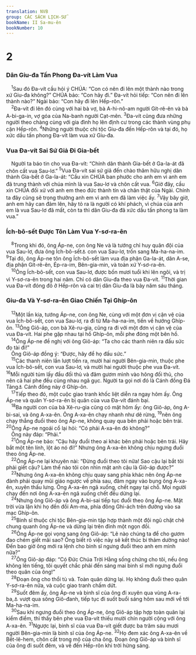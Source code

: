 ```yaml
---
translation: NVB
group: CÁC SÁCH LỊCH-SỬ
bookName: II Sa-mu-ên 
bookNumber: 10
---
```


<div class="title"><h1>2</h1><h3>Dân Giu-đa Tấn Phong Đa-vít Làm Vua </h3></div>
<span class="verse 2sa_2_1"> <sup>1</sup>Sau đó Đa-vít cầu hỏi ý CHÚA: “Con có nên đi lên một thành nào trong xứ Giu-đa không?” CHÚA bảo: “Con hãy đi.” Đa-vít hỏi tiếp: “Con nên đi lên thành nào?” Ngài bảo: “Con hãy đi lên Hếp-rôn.” <br/></span>
<span class="verse 2sa_2_2"> <sup>2</sup>Đa-vít đi lên đó cùng với hai bà vợ, bà A-hi-nô-am người Gít-rê-ên và bà A-bi-ga-in, vợ góa của Na-banh người Cạt-mên. </span>
<span class="verse 2sa_2_3"><sup>3</sup>Đa-vít cũng đưa những người theo chàng cùng với gia đình họ lên định cư trong các thành vùng phụ cận Hếp-rôn. </span>
<span class="verse 2sa_2_4"><sup>4</sup>Những người thuộc chi tộc Giu-đa đến Hếp-rôn và tại đó, họ xức dầu tấn phong Đa-vít làm vua xứ Giu-đa. <br/></span>
<div class="title"><h3>Vua Đa-vít Sai Sứ Giả Đi Gia-bết </h3></div>
<span class="verse 2sa_2_4"> Người ta báo tin cho vua Đa-vít: “Chính dân thành Gia-bết ở Ga-la-át đã chôn cất vua Sau-lơ.” </span>
<span class="verse 2sa_2_5"><sup>5</sup>Vua Đa-vít sai sứ giả đến chào thăm hữu nghị dân thành Gia-bết ở Ga-la-át: “Cầu xin CHÚA ban phước cho anh em vì anh em đã trung thành với chúa mình là vua Sau-lơ và chôn cất vua. </span>
<span class="verse 2sa_2_6"><sup>6</sup>Giờ đây, cầu xin CHÚA đối xử với anh em theo đức thành tín và chân thật của Ngài. Chính ta đây cũng sẽ trọng thưởng anh em vì anh em đã làm việc ấy. </span>
<span class="verse 2sa_2_7"><sup>7</sup>Vậy bây giờ, anh em hãy can đảm lên, hãy tỏ ra là người có khí phách, vì chúa của anh em là vua Sau-lơ đã mất, còn ta thì dân Giu-đa đã xức dầu tấn phong ta làm vua.” <br/></span>
<div class="title"><h3>Ích-bô-sết Được Tôn Làm Vua Y-sơ-ra-ên </h3></div>
<span class="verse 2sa_2_8"> <sup>8</sup>Trong khi đó, ông Áp-ne, con ông Ne và là tướng chỉ huy quân đội của vua Sau-lơ, đưa ông Ích-bô-sết<a data-toggle="tooltip" data-placement="bottom" title="Có nghĩa ‘người hổ nhục’, tên nguyên thủy là ‘Ích-ba-anh’">⚓</a> con vua Sau-lơ, trốn sang Ma-ha-na-im. </span>
<span class="verse 2sa_2_9"><sup>9</sup>Tại đó, ông Áp-ne tôn ông Ích-bô-sết làm vua địa phận Ga-la-át, dân A-se, địa phận Gít-rê-ên, Ép-ra-im, Bên-gia-min, và toàn xứ Y-sơ-ra-ên. <br/></span>
<span class="verse 2sa_2_10"> <sup>10</sup>Ông Ích-bô-sết, con vua Sau-lơ, được bốn mươi tuổi khi lên ngôi, và trị vì Y-sơ-ra-ên trong hai năm. Chỉ có dân Giu-đa theo vua Đa-vít. </span>
<span class="verse 2sa_2_11"><sup>11</sup>Thời gian vua Đa-vít đóng đô ở Hếp-rôn và cai trị dân Giu-đa là bảy năm sáu tháng. <br/></span>
<div class="title"><h3>Giu-đa Và Y-sơ-ra-ên Giao Chiến Tại Ghíp-ôn </h3></div>
<span class="verse 2sa_2_12"> <sup>12</sup>Một lần kia, tướng Áp-ne, con ông Ne, cùng với một đơn vị cận vệ của vua Ích-bô-sết, con vua Sau-lơ, ra đi từ Ma-ha-na-im, tiến về hướng Ghíp-ôn. </span>
<span class="verse 2sa_2_13"><sup>13</sup>Ông Giô-áp, con bà Xê-ru-gia, cũng ra đi với một đơn vị cận vệ của vua Đa-vít. Hai phe gặp nhau tại hồ Ghíp-ôn, mỗi phe đóng một bên hồ. <br/></span>
<span class="verse 2sa_2_14"> <sup>14</sup>Ông Áp-ne đề nghị với ông Giô-áp: “Ta cho các thanh niên ra đấu sức đọ tài đi!” <br/> Ông Giô-áp đồng ý: “Được, hãy để họ đấu sức.” <br/></span>
<span class="verse 2sa_2_15"> <sup>15</sup>Các thanh niên lần lượt tiến ra, mười hai người Bên-gia-min, thuộc phe vua Ích-bô-sết, con vua Sau-lơ, và mười hai người thuộc phe vua Đa-vít. </span>
<span class="verse 2sa_2_16"><sup>16</sup>Mỗi người túm lấy đầu đối thủ và đâm gươm mình vào hông đối thủ, cho nên cả hai phe đều cùng nhau ngã gục. Người ta gọi nơi đó là Cánh đồng Đá Tảng<a data-toggle="tooltip" data-placement="bottom" title="Hoặc ‘Cánh đồng Lưỡi gươm’">⚓</a> Cánh đồng này ở Ghíp-ôn. <br/></span>
<span class="verse 2sa_2_17"> <sup>17</sup>Tiếp theo đó, một cuộc giao tranh khốc liệt diễn ra ngay hôm ấy. Ông Áp-ne và quân Y-sơ-ra-ên bị quân của vua Đa-vít đánh bại. <br/></span>
<span class="verse 2sa_2_18"> <sup>18</sup>Ba người con của bà Xê-ru-gia cũng có mặt hôm ấy: ông Giô-áp, ông A-bi-sai, và ông A-xa-ên. Ông A-xa-ên chạy nhanh như dê rừng, </span>
<span class="verse 2sa_2_19"><sup>19</sup>nên ông chạy thẳng đuổi theo ông Áp-ne, không quay qua bên phải hoặc bên trái. </span>
<span class="verse 2sa_2_20"><sup>20</sup>Ông Áp-ne ngoái cổ lại hỏi: “Có phải A-xa-ên đó không?” <br/> Ông này đáp: “Phải.” <br/></span>
<span class="verse 2sa_2_21"> <sup>21</sup>Ông Áp-ne bảo: “Cậu hãy đuổi theo ai khác bên phải hoặc bên trái. Hãy bắt một tên lính, lột áo nó đi!” Nhưng ông A-xa-ên không chịu ngưng đuổi theo ông Áp-ne. <br/></span>
<span class="verse 2sa_2_22"> <sup>22</sup>Ông Áp-ne lại khuyên nài: “Đừng đuổi theo tôi nữa! Sao cậu lại bắt tôi phải giết cậu? Làm thể nào tôi còn nhìn mặt anh cậu là Giô-áp được?” <br/></span>
<span class="verse 2sa_2_23"> <sup>23</sup>Nhưng ông A-xa-ên không chịu quay sang phía khác nên ông Áp-ne đành phải quay mũi giáo ngược về phía sau, đâm ngay vào bụng ông A-xa-ên, xuyên thấu lưng. Ông A-xa-ên ngã xuống, chết ngay tại chỗ. Mọi người chạy đến nơi ông A-xa-ên ngã xuống chết đều dừng lại. <br/></span>
<span class="verse 2sa_2_24"> <sup>24</sup>Nhưng ông Giô-áp và ông A-bi-sai tiếp tục đuổi theo ông Áp-ne. Mặt trời vừa lặn khi họ đến đồi Am-ma, phía đông Ghi-ách trên đường vào sa mạc Ghíp-ôn. <br/></span>
<span class="verse 2sa_2_25"> <sup>25</sup>Binh sĩ thuộc chi tộc Bên-gia-min tập hợp thành một đội ngũ chặt chẽ chung quanh ông Áp-ne và dừng lại trên đỉnh một ngọn đồi. <br/></span>
<span class="verse 2sa_2_26"> <sup>26</sup>Ông Áp-ne gọi vọng sang ông Giô-áp: “Lẽ nào chúng ta để cho gươm đao chém giết mãi sao? Ông biết rõ việc này sẽ kết thúc bi thảm dường nào! Đến bao giờ ông mới ra lệnh cho binh sĩ ngưng đuổi theo anh em mình nữa?” <br/></span>
<span class="verse 2sa_2_27"> <sup>27</sup>Ông Giô-áp đáp: “Có Đức Chúa Trời Hằng sống chứng cho tôi, nếu ông không lên tiếng, tôi quyết chắc phải đến sáng mai binh sĩ mới ngưng đuổi theo quân của ông!” <br/></span>
<span class="verse 2sa_2_28"> <sup>28</sup>Đoạn ông cho thổi tù và. Toàn quân dừng lại. Họ không đuổi theo quân Y-sơ-ra-ên nữa, và cuộc giao tranh chấm dứt. <br/></span>
<span class="verse 2sa_2_29"> <sup>29</sup>Suốt đêm ấy, ông Áp-ne và binh sĩ của ông đi xuyên qua vùng A-ra-ba,<a data-toggle="tooltip" data-placement="bottom" title="Vùng thung lũng sông Giô-đanh, bằng phẳng và khô hạn">⚓</a> vượt qua sông Giô-đanh, tiếp tục đi suốt buổi sáng hôm sau mới về tới Ma-ha-na-im. <br/></span>
<span class="verse 2sa_2_30"> <sup>30</sup>Sau khi ngưng đuổi theo ông Áp-ne, ông Giô-áp tập hợp toàn quân lại kiểm điểm, thì thấy bên phe vua Đa-vít thiếu mười chín người cộng với ông A-xa-ên. </span>
<span class="verse 2sa_2_31"><sup>31</sup>Ngược lại, binh sĩ của vua Đa-vít giết được ba trăm sáu mươi người Bên-gia-min là binh sĩ của ông Áp-ne. </span>
<span class="verse 2sa_2_32"><sup>32</sup>Họ đem xác ông A-xa-ên về Bết-lê-hem, chôn cất trong mộ của cha ông. Đoạn ông Giô-áp và binh sĩ của ông đi suốt đêm, và về đến Hếp-rôn khi trời hừng sáng. <br/></span>
